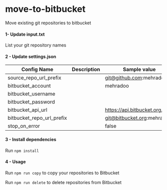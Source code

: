 # move-to-bitbucket
Move existing git repositories to bitbucket

#### 1- Update input.txt
List your git repository names

#### 2 - Update settings.json
| Config Name | Description | Sample value |
| ------------- |-------------| -----|
| source_repo_url_prefix ||git@github.com:mehradoo/ |
| bitbucket_account || mehradoo |
| bitbucket_username |||
| bitbucket_password |||
| bitbucket_api_url || https://api.bitbucket.org/2.0 |
| bitbucket_repo_url_prefix || git@bitbucket.org:mehradoo/ |
| stop_on_error || false |

#### 3 - Install dependencies
Run `npm install`

#### 4 - Usage
Run `npm run copy` to copy your repositories to Bitbucket

Run `npm run delete` to delete repositories from Bitbucket
